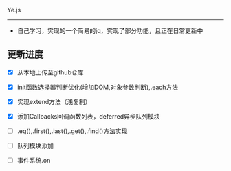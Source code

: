 Ye.js

---

- 自己学习，实现的一个简易的jq，实现了部分功能，且正在日常更新中

## 更新进度

- [x] 从本地上传至github仓库
- [x] init函数选择器判断优化(增加DOM,对象参数判断),.each方法
- [x] 实现extend方法（浅复制）
- [x] 添加Callbacks回调函数列表，deferred异步队列模块
- [ ] .eq(),.first(),.last(),.get(),.find()方法实现
- [ ] 队列模块添加 
- [ ] 事件系统.on

